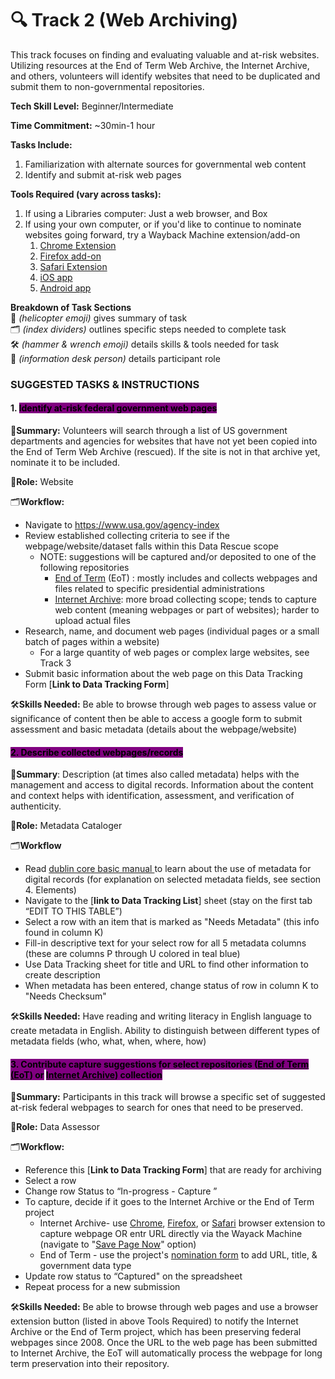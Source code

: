 # 🔍 Track 2 (Web Archiving)

This track focuses on finding and evaluating valuable and at-risk websites. Utilizing resources at the End of Term Web Archive, the Internet Archive, and others, volunteers will identify websites that need to be duplicated and submit them to non-governmental repositories.

**Tech Skill Level:** Beginner/Intermediate

**Time Commitment:** ~30min-1 hour

**Tasks Include:**

1. Familiarization with alternate sources for governmental web content
2. Identify and submit at-risk web pages

**Tools Required (vary across tasks):**

1. If using a Libraries computer: Just a web browser, and Box
1. If using your own computer, or if you'd like to continue to nominate websites going forward, try a Wayback Machine extension/add-on
   1. [Chrome Extension](https://chromewebstore.google.com/detail/wayback-machine/fpnmgdkabkmnadcjpehmlllkndpkmiak?pli=1)
   2. [Firefox add-on](https://web.archive.org/web/20230212035050/https://addons.mozilla.org/en-US/firefox/addon/wayback-machine_new/)
   3. [Safari Extension](https://web.archive.org/web/20230212035050/https://apps.apple.com/us/app/wayback-machine/id1472432422)
   4. [iOS app](https://web.archive.org/web/20230212035050/https://itunes.apple.com/us/app/wayback-machine/id1201888313)
   5. [Android app](https://web.archive.org/web/20230212035050/https://play.google.com/store/apps/details?id=com.archive.waybackmachine)


**Breakdown of Task Sections**\
🚁 _(helicopter emoji)_ gives summary of task\
🗂️ _(index dividers)_ outlines specific steps needed to complete task\
🛠️ _(hammer & wrench emoji)_ details skills & tools needed for task\
💁 _(information desk person)_ details participant role

### SUGGESTED TASKS & INSTRUCTIONS

#### 1. <mark style="background-color:purple;">Identify at-risk federal government web pages</mark>

🚁**Summary:** Volunteers will search through a list of US government departments and agencies for websites that have not yet been copied into the End of Term Web Archive (rescued). If the site is not in that archive yet, nominate it to be included.

💁**Role:** Website 

🗂️**Workflow:**&#x20;
* Navigate to https://www.usa.gov/agency-index
* Review established collecting criteria to see if the webpage/website/dataset falls within this Data Rescue scope
  * NOTE: suggestions will be captured and/or deposited to one of the following repositories&#x20;
    * [End of Term](https://eotarchive.org/) (EoT) : mostly includes and collects webpages and files related to specific presidential administrations
    * &#x20;[Internet Archive](https://archive.org/about/): more broad collecting scope; tends to capture web content (meaning webpages or part of websites); harder to upload actual files&#x20;
* Research, name, and document web pages (individual pages or a small batch of pages within a website)&#x20;
  * For a large quantity of web pages or complex large websites, see Track 3
* Submit basic information about the web page on this Data Tracking Form [**Link to Data Tracking Form**]&#x20;

🛠️**Skills Needed:** Be able to browse through web pages to assess value or significance of content then be able to access a google form to submit assessment and basic metadata (details about the webpage/website)

#### <mark style="background-color:purple;">2. Describe collected webpages/records</mark>&#x20;

🚁**Summary**: Description (at times also called metadata) helps with the management and access to digital records. Information about the content and context helps with identification, assessment, and verification of authenticity.

💁**Role:** Metadata Cataloger

🗂️**Workflow**

* Read [dublin core basic manual ](https://www.dublincore.org/specifications/dublin-core/usageguide/)to learn about the use of metadata for digital records (for explanation on selected metadata fields, see section 4. Elements)
* Navigate to the [**link to Data Tracking List**] sheet (stay on the first tab “EDIT TO THIS TABLE”)&#x20;
* Select a row with an item that is marked as "Needs Metadata" (this info found in column K)
* Fill-in descriptive text for your select row for all 5 metadata columns (these are columns P through U colored in teal blue)
* Use Data Tracking sheet for title and URL to find other information to create description
* When metadata has been entered, change status of row in column K to "Needs Checksum" &#x20;

🛠️**Skills Needed:** Have reading and writing literacy in English language to create metadata in English. Ability to distinguish between different types of metadata fields (who, what, when, where, how)

#### <mark style="background-color:purple;">3. Contribute capture suggestions for select repositories (</mark>[<mark style="background-color:purple;">End of Term (EoT</mark>](https://eotarchive.org/)<mark style="background-color:purple;">) or</mark> [<mark style="background-color:purple;">Internet Archive</mark>](https://archive.org/)<mark style="background-color:purple;">) collection</mark>

🚁**Summary:** Participants in this track will browse a specific set of suggested at-risk federal webpages to search for ones that need to be preserved.&#x20;

💁**Role:** Data Assessor

🗂️**Workflow:**&#x20;

* Reference this [**Link to Data Tracking Form**] that are ready for archiving
* Select a row
* Change row Status to “In-progress - Capture ”
* To capture, decide if it goes to the Internet Archive or the End of Term project
  * Internet Archive-  use [Chrome](https://chromewebstore.google.com/detail/wayback-machine/fpnmgdkabkmnadcjpehmlllkndpkmiak?pli=1), [Firefox](https://addons.mozilla.org/en-US/firefox/addon/wayback-machine_new/), or [Safari](https://apps.apple.com/us/app/wayback-machine/id1472432422) browser extension to capture webpage OR entr URL directly via the Wayack Machine (navigate to "[Save Page Now](http://web.archive.org/)" option)
  * End of Term - use the project's [nomination form](https://digital2.library.unt.edu/nomination/eth2024/add/) to add URL, title, & government data type
* Update row status to “Captured" on the spreadsheet
* Repeat process for a new submission

🛠️**Skills Needed:** Be able to browse through web pages and use a browser extension button (listed in above Tools Required) to notify the Internet Archive or the End of Term project, which has been preserving federal webpages since 2008. Once the URL to the web page has been submitted to Internet Archive, the EoT will automatically process the webpage for long term preservation into their repository.
